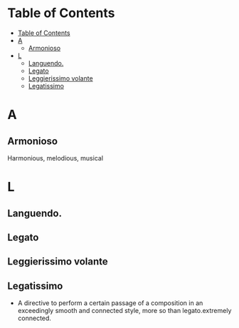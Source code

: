 # Table of Contents
- [Table of Contents](#table-of-contents)
- [A](#a)
  - [Armonioso](#armonioso)
- [L](#l)
  - [Languendo.](#languendo)
  - [Legato](#legato)
  - [Leggierissimo volante](#leggierissimo-volante)
  - [Legatissimo](#legatissimo)


# A
## Armonioso
Harmonious, melodious, musical
# L
## Languendo.
## Legato
## Leggierissimo volante
## Legatissimo
- A directive to perform a certain passage of a composition in an exceedingly smooth and connected style, more so than legato.extremely connected.

